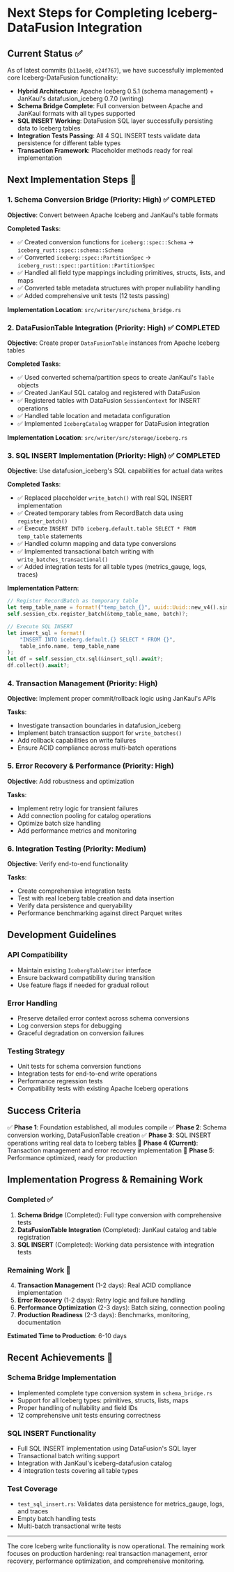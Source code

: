 # Next Steps for Completing Iceberg-DataFusion Integration

## Current Status ✅

As of latest commits (`b11ae80`, `e24f767`), we have successfully implemented core Iceberg-DataFusion functionality:

- **Hybrid Architecture**: Apache Iceberg 0.5.1 (schema management) + JanKaul's datafusion_iceberg 0.7.0 (writing)
- **Schema Bridge Complete**: Full conversion between Apache and JanKaul formats with all types supported
- **SQL INSERT Working**: DataFusion SQL layer successfully persisting data to Iceberg tables
- **Integration Tests Passing**: All 4 SQL INSERT tests validate data persistence for different table types
- **Transaction Framework**: Placeholder methods ready for real implementation

## Next Implementation Steps 🚀

### 1. Schema Conversion Bridge (Priority: High) ✅ COMPLETED

**Objective**: Convert between Apache Iceberg and JanKaul's table formats

**Completed Tasks**:
- ✅ Created conversion functions for `iceberg::spec::Schema` → `iceberg_rust::spec::schema::Schema`
- ✅ Converted `iceberg::spec::PartitionSpec` → `iceberg_rust::spec::partition::PartitionSpec`
- ✅ Handled all field type mappings including primitives, structs, lists, and maps
- ✅ Converted table metadata structures with proper nullability handling
- ✅ Added comprehensive unit tests (12 tests passing)

**Implementation Location**: `src/writer/src/schema_bridge.rs`

### 2. DataFusionTable Integration (Priority: High) ✅ COMPLETED

**Objective**: Create proper `DataFusionTable` instances from Apache Iceberg tables

**Completed Tasks**:
- ✅ Used converted schema/partition specs to create JanKaul's `Table` objects
- ✅ Created JanKaul SQL catalog and registered with DataFusion
- ✅ Registered tables with DataFusion `SessionContext` for INSERT operations
- ✅ Handled table location and metadata configuration
- ✅ Implemented `IcebergCatalog` wrapper for DataFusion integration

**Implementation Location**: `src/writer/src/storage/iceberg.rs`

### 3. SQL INSERT Implementation (Priority: High) ✅ COMPLETED

**Objective**: Use datafusion_iceberg's SQL capabilities for actual data writes

**Completed Tasks**:
- ✅ Replaced placeholder `write_batch()` with real SQL INSERT implementation
- ✅ Created temporary tables from RecordBatch data using `register_batch()`
- ✅ Execute `INSERT INTO iceberg.default.table SELECT * FROM temp_table` statements
- ✅ Handled column mapping and data type conversions
- ✅ Implemented transactional batch writing with `write_batches_transactional()`
- ✅ Added integration tests for all table types (metrics_gauge, logs, traces)

**Implementation Pattern**:
```rust
// Register RecordBatch as temporary table
let temp_table_name = format!("temp_batch_{}", uuid::Uuid::new_v4().simple());
self.session_ctx.register_batch(&temp_table_name, batch)?;

// Execute SQL INSERT
let insert_sql = format!(
    "INSERT INTO iceberg.default.{} SELECT * FROM {}",
    table_info.name, temp_table_name
);
let df = self.session_ctx.sql(&insert_sql).await?;
df.collect().await?;
```

### 4. Transaction Management (Priority: High)

**Objective**: Implement proper commit/rollback logic using JanKaul's APIs

**Tasks**:
- Investigate transaction boundaries in datafusion_iceberg
- Implement batch transaction support for `write_batches()`
- Add rollback capabilities on write failures
- Ensure ACID compliance across multi-batch operations

### 5. Error Recovery & Performance (Priority: High)

**Objective**: Add robustness and optimization

**Tasks**:
- Implement retry logic for transient failures
- Add connection pooling for catalog operations
- Optimize batch size handling
- Add performance metrics and monitoring

### 6. Integration Testing (Priority: Medium)

**Objective**: Verify end-to-end functionality

**Tasks**:
- Create comprehensive integration tests
- Test with real Iceberg table creation and data insertion
- Verify data persistence and queryability
- Performance benchmarking against direct Parquet writes

## Development Guidelines

### API Compatibility
- Maintain existing `IcebergTableWriter` interface
- Ensure backward compatibility during transition
- Use feature flags if needed for gradual rollout

### Error Handling
- Preserve detailed error context across schema conversions
- Log conversion steps for debugging
- Graceful degradation on conversion failures

### Testing Strategy
- Unit tests for schema conversion functions
- Integration tests for end-to-end write operations
- Performance regression tests
- Compatibility tests with existing Apache Iceberg operations

## Success Criteria

✅ **Phase 1**: Foundation established, all modules compile
✅ **Phase 2**: Schema conversion working, DataFusionTable creation
✅ **Phase 3**: SQL INSERT operations writing real data to Iceberg tables
🎯 **Phase 4 (Current)**: Transaction management and error recovery implementation
🎯 **Phase 5**: Performance optimized, ready for production

## Implementation Progress & Remaining Work

### Completed ✅
1. **Schema Bridge** (Completed): Full type conversion with comprehensive tests
2. **DataFusionTable Integration** (Completed): JanKaul catalog and table registration
3. **SQL INSERT** (Completed): Working data persistence with integration tests

### Remaining Work 🚀
4. **Transaction Management** (1-2 days): Real ACID compliance implementation
5. **Error Recovery** (1-2 days): Retry logic and failure handling
6. **Performance Optimization** (2-3 days): Batch sizing, connection pooling
7. **Production Readiness** (2-3 days): Benchmarks, monitoring, documentation

**Estimated Time to Production**: 6-10 days

## Recent Achievements 🎉

### Schema Bridge Implementation
- Implemented complete type conversion system in `schema_bridge.rs`
- Support for all Iceberg types: primitives, structs, lists, maps
- Proper handling of nullability and field IDs
- 12 comprehensive unit tests ensuring correctness

### SQL INSERT Functionality
- Full SQL INSERT implementation using DataFusion's SQL layer
- Transactional batch writing support
- Integration with JanKaul's iceberg-datafusion catalog
- 4 integration tests covering all table types

### Test Coverage
- `test_sql_insert.rs`: Validates data persistence for metrics_gauge, logs, and traces
- Empty batch handling tests
- Multi-batch transactional write tests

---

The core Iceberg write functionality is now operational. The remaining work focuses on production hardening: real transaction management, error recovery, performance optimization, and comprehensive monitoring.